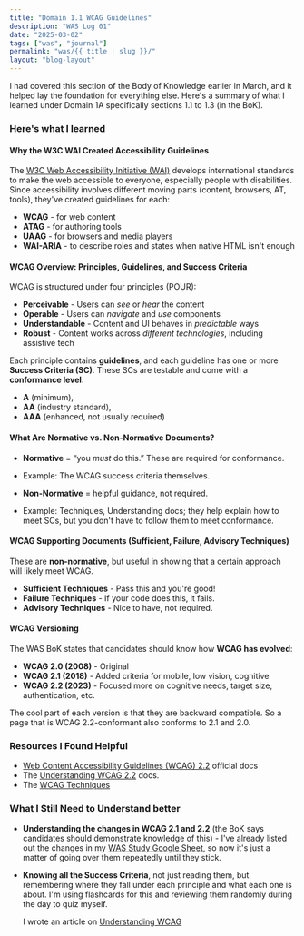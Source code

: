 ```yaml
---
title: "Domain 1.1 WCAG Guidelines"
description: "WAS Log 01"
date: "2025-03-02"
tags: ["was", "journal"]
permalink: "was/{{ title | slug }}/"
layout: "blog-layout"
---
```


<div class="blog">
  <p>I had covered this section of the Body of Knowledge earlier in March, and it helped lay the foundation for
    everything else. Here's a summary of what I learned under Domain 1A specifically sections 1.1 to 1.3 (in the BoK).
  </p>
  <h3>Here's what I learned</h3>
  <h4>Why the W3C WAI Created Accessibility Guidelines</h4>
  The <a href="https://www.w3.org/WAI/" target="_blank" rel="noopener noreferrer">W3C Web Accessibility Initiative
    (WAI)</a> develops international standards to make the web accessible to everyone, especially people with
  disabilities. Since accessibility involves different moving parts (content, browsers, AT, tools), they've created
  guidelines for each:

- **WCAG** - for web content
- **ATAG** - for authoring tools
- **UAAG** - for browsers and media players
- **WAI-ARIA** - to describe roles and states when native HTML isn't enough

#### WCAG Overview: Principles, Guidelines, and Success Criteria

WCAG is structured under four principles (POUR):

- **Perceivable** - Users can _see_ or _hear_ the content
- **Operable** - Users can _navigate_ and _use_ components
- **Understandable** - Content and UI behaves in _predictable_ ways
- **Robust** - Content works across _different technologies_, including assistive tech

Each principle contains **guidelines**, and each guideline has one or more **Success Criteria (SC)**. These SCs are
testable and come with a **conformance level**:

- **A** (minimum),
- **AA** (industry standard),
- **AAA** (enhanced, not usually required)

#### What Are Normative vs. Non-Normative Documents?

- **Normative** = “you _must_ do this.” These are required for conformance.
- Example: The WCAG success criteria themselves.

- **Non-Normative** = helpful guidance, not required.
- Example: Techniques, Understanding docs; they help explain how to meet SCs, but you don't have to follow them to
  meet conformance.

#### WCAG Supporting Documents (Sufficient, Failure, Advisory Techniques)

These are **non-normative**, but useful in showing that a certain approach will likely meet WCAG.

- **Sufficient Techniques** - Pass this and you're good!
- **Failure Techniques** - If your code does this, it fails.
- **Advisory Techniques** - Nice to have, not required.

#### WCAG Versioning

The WAS BoK states that candidates should know how **WCAG has evolved**:

- **WCAG 2.0 (2008)** - Original
- **WCAG 2.1 (2018)** - Added criteria for mobile, low vision, cognitive
- **WCAG 2.2 (2023)** - Focused more on cognitive needs, target size, authentication, etc.

The cool part of each version is that they are backward compatible. So a page that is WCAG 2.2-conformant also
conforms to 2.1 and 2.0.

### Resources I Found Helpful

- <a href="https://www.w3.org/TR/WCAG22/" target="_blank" rel="noopener noreferrer">Web Content Accessibility
  Guidelines (WCAG) 2.2</a> official docs
- The <a href="https://www.w3.org/WAI/WCAG22/Understanding/" target="_blank" rel="noopener noreferrer">Understanding
  WCAG 2.2</a> docs.
- The <a href="https://www.w3.org/WAI/WCAG22/Techniques/" target="_blank" rel="noopener noreferrer">WCAG
  Techniques</a>

### What I Still Need to Understand better

- **Understanding the changes in WCAG 2.1 and 2.2** (the BoK says candidates should demonstrate knowledge of this) -
  I've already listed out the changes in my <a
    href="https://docs.google.com/spreadsheets/d/1gs3P-1F4ATPrsx87_16RoQVLZVaIRI5Np2rEhnIL9fM/edit?gid=291242846#gid=291242846"
    target="_blank" rel="noopener noreferrer">WAS Study Google Sheet</a>, so now it's just a matter of going over them
  repeatedly until they stick.

- **Knowing all the Success Criteria**, not just reading them, but remembering where they fall under each principle
and what each one is about. I'm using flashcards for this and reviewing them randomly during the day to quiz myself.

  <p>I wrote an article on <a href="/tutorial/understanding-wcag">Understanding WCAG</a> </p>
</div>
